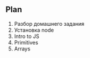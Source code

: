 ## Plan

1. Разбор домашнего задания
2. Установка node
3. Intro to JS
4. Primitives
5. Arrays













